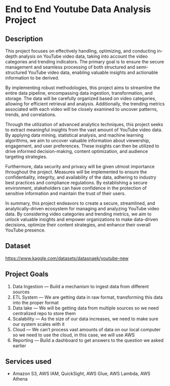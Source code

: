 # End to End Youtube Data Analysis Project
## Description
This project focuses on effectively handling, optimizing, and conducting in-depth analysis on YouTube video data, taking into account the video categories and trending indicators. The primary goal is to ensure the secure management and seamless processing of both structured and semi-structured YouTube video data, enabling valuable insights and actionable information to be derived.

By implementing robust methodologies, this project aims to streamline the entire data pipeline, encompassing data ingestion, transformation, and storage. The data will be carefully organized based on video categories, allowing for efficient retrieval and analysis. Additionally, the trending metrics associated with each video will be closely examined to uncover patterns, trends, and correlations.

Through the utilization of advanced analytics techniques, this project seeks to extract meaningful insights from the vast amount of YouTube video data. By applying data mining, statistical analysis, and machine learning algorithms, we aim to uncover valuable information about viewership, engagement, and user preferences. These insights can then be utilized to drive informed decision-making, content optimization, and audience targeting strategies.

Furthermore, data security and privacy will be given utmost importance throughout the project. Measures will be implemented to ensure the confidentiality, integrity, and availability of the data, adhering to industry best practices and compliance regulations. By establishing a secure environment, stakeholders can have confidence in the protection of sensitive information and maintain the trust of their users.

In summary, this project endeavors to create a secure, streamlined, and analytically-driven ecosystem for managing and analyzing YouTube video data. By considering video categories and trending metrics, we aim to unlock valuable insights and empower organizations to make data-driven decisions, optimize their content strategies, and enhance their overall YouTube presence.
## Dataset 
https://www.kaggle.com/datasets/datasnaek/youtube-new

## Project Goals
1. Data Ingestion — Build a mechanism to ingest data from different sources
2. ETL System — We are getting data in raw format, transforming this data into the proper format
3. Data lake — We will be getting data from multiple sources so we need centralized repo to store them
4. Scalability — As the size of our data increases, we need to make sure our system scales with it
5. Cloud — We can’t process vast amounts of data on our local computer so we need to use the cloud, in this case, we will use AWS
6. Reporting — Build a dashboard to get answers to the question we asked earlier

## Services used
- Amazon S3, AWS IAM, QuickSight, AWS Glue, AWS Lambda, AWS Athena

